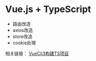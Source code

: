 # Vue.js + TypeScript

- 路由改造
- axios改造
- store改造
- cookie处理

相关链接：
[VueCli3构建TS项目](https://segmentfault.com/a/1190000016933054)
